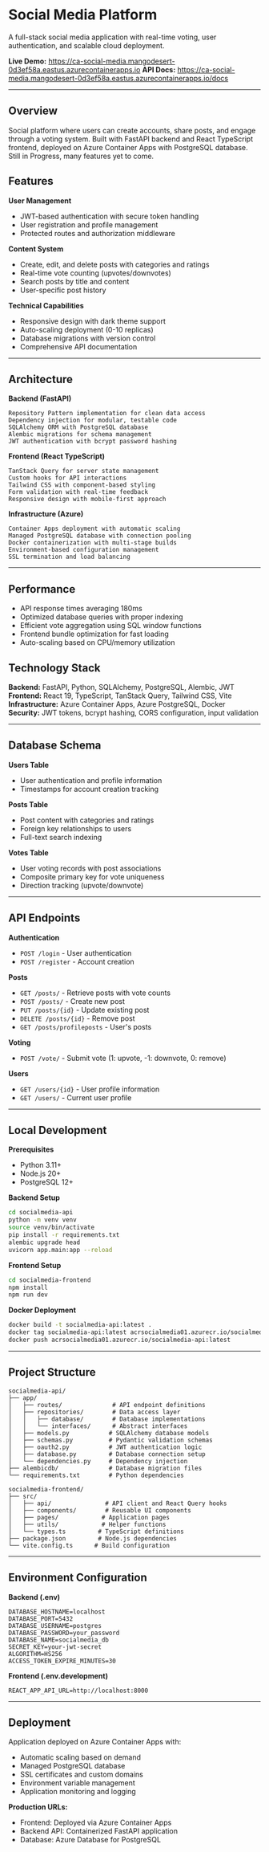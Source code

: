 # Social Media Platform

A full-stack social media application with real-time voting, user authentication, and scalable cloud deployment.

**Live Demo:** https://ca-social-media.mangodesert-0d3ef58a.eastus.azurecontainerapps.io
**API Docs:** https://ca-social-media.mangodesert-0d3ef58a.eastus.azurecontainerapps.io/docs

---

## Overview

Social platform where users can create accounts, share posts, and engage through a voting system. Built with FastAPI backend and React TypeScript frontend, deployed on Azure Container Apps with PostgreSQL database.
Still in Progress, many features yet to come.

## Features

**User Management**
- JWT-based authentication with secure token handling
- User registration and profile management
- Protected routes and authorization middleware

**Content System**
- Create, edit, and delete posts with categories and ratings
- Real-time vote counting (upvotes/downvotes)
- Search posts by title and content
- User-specific post history

**Technical Capabilities**
- Responsive design with dark theme support
- Auto-scaling deployment (0-10 replicas)
- Database migrations with version control
- Comprehensive API documentation

---

## Architecture

**Backend (FastAPI)**
```
Repository Pattern implementation for clean data access
Dependency injection for modular, testable code
SQLAlchemy ORM with PostgreSQL database
Alembic migrations for schema management
JWT authentication with bcrypt password hashing
```

**Frontend (React TypeScript)**
```
TanStack Query for server state management
Custom hooks for API interactions
Tailwind CSS with component-based styling
Form validation with real-time feedback
Responsive design with mobile-first approach
```

**Infrastructure (Azure)**
```
Container Apps deployment with automatic scaling
Managed PostgreSQL database with connection pooling
Docker containerization with multi-stage builds
Environment-based configuration management
SSL termination and load balancing
```

---

## Performance

- API response times averaging 180ms
- Optimized database queries with proper indexing
- Efficient vote aggregation using SQL window functions
- Frontend bundle optimization for fast loading
- Auto-scaling based on CPU/memory utilization

## Technology Stack

**Backend:** FastAPI, Python, SQLAlchemy, PostgreSQL, Alembic, JWT  
**Frontend:** React 19, TypeScript, TanStack Query, Tailwind CSS, Vite  
**Infrastructure:** Azure Container Apps, Azure PostgreSQL, Docker  
**Security:** JWT tokens, bcrypt hashing, CORS configuration, input validation

---

## Database Schema

**Users Table**
- User authentication and profile information
- Timestamps for account creation tracking

**Posts Table**  
- Post content with categories and ratings
- Foreign key relationships to users
- Full-text search indexing

**Votes Table**
- User voting records with post associations
- Composite primary key for vote uniqueness
- Direction tracking (upvote/downvote)

---

## API Endpoints

**Authentication**
- `POST /login` - User authentication
- `POST /register` - Account creation

**Posts**
- `GET /posts/` - Retrieve posts with vote counts
- `POST /posts/` - Create new post
- `PUT /posts/{id}` - Update existing post
- `DELETE /posts/{id}` - Remove post
- `GET /posts/profileposts` - User's posts

**Voting**
- `POST /vote/` - Submit vote (1: upvote, -1: downvote, 0: remove)

**Users**
- `GET /users/{id}` - User profile information
- `GET /users/` - Current user profile

---

## Local Development

**Prerequisites**
- Python 3.11+
- Node.js 20+
- PostgreSQL 12+

**Backend Setup**
```bash
cd socialmedia-api
python -m venv venv
source venv/bin/activate
pip install -r requirements.txt
alembic upgrade head
uvicorn app.main:app --reload
```

**Frontend Setup**
```bash
cd socialmedia-frontend
npm install
npm run dev
```

**Docker Deployment**
```bash
docker build -t socialmedia-api:latest .
docker tag socialmedia-api:latest acrsocialmedia01.azurecr.io/socialmedia-api:latest
docker push acrsocialmedia01.azurecr.io/socialmedia-api:latest
```

---

## Project Structure

```
socialmedia-api/
├── app/
│   ├── routes/              # API endpoint definitions
│   ├── repositories/        # Data access layer
│   │   ├── database/        # Database implementations  
│   │   └── interfaces/      # Abstract interfaces
│   ├── models.py           # SQLAlchemy database models
│   ├── schemas.py          # Pydantic validation schemas
│   ├── oauth2.py           # JWT authentication logic
│   ├── database.py         # Database connection setup
│   └── dependencies.py     # Dependency injection
├── alembicdb/              # Database migration files
└── requirements.txt        # Python dependencies

socialmedia-frontend/
├── src/
│   ├── api/               # API client and React Query hooks
│   ├── components/        # Reusable UI components
│   ├── pages/            # Application pages
│   ├── utils/            # Helper functions
│   └── types.ts         # TypeScript definitions
├── package.json         # Node.js dependencies
└── vite.config.ts      # Build configuration
```

---

## Environment Configuration

**Backend (.env)**
```
DATABASE_HOSTNAME=localhost
DATABASE_PORT=5432
DATABASE_USERNAME=postgres
DATABASE_PASSWORD=your_password
DATABASE_NAME=socialmedia_db
SECRET_KEY=your-jwt-secret
ALGORITHM=HS256
ACCESS_TOKEN_EXPIRE_MINUTES=30
```

**Frontend (.env.development)**
```
REACT_APP_API_URL=http://localhost:8000
```

---

## Deployment

Application deployed on Azure Container Apps with:
- Automatic scaling based on demand
- Managed PostgreSQL database
- SSL certificates and custom domains
- Environment variable management
- Application monitoring and logging

**Production URLs:**
- Frontend: Deployed via Azure Container Apps
- Backend API: Containerized FastAPI application
- Database: Azure Database for PostgreSQL


